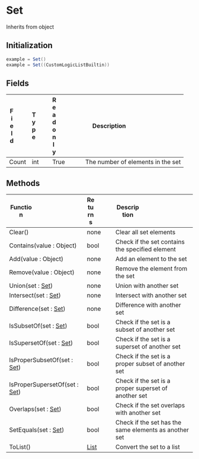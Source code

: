 # Set
Inherits from object
## Initialization
```csharp
example = Set()
example = Set((CustomLogicListBuiltin))
```
## Fields
|<div style="width:30%">Field</div>|<div style="width:10%">Type</div>|<div style="width:10%">Readonly</div>|<div style="width:50%">Description</div>|
|---|---|---|---|
|Count|int|True|The number of elements in the set|
## Methods
|<div style="width:33%">Function</div>|<div style="width:33%">Returns</div>|<div style="width:33%">Description</div>|
|---|---|---|
|Clear()|none|Clear all set elements|
|Contains(value : Object)|bool|Check if the set contains the specified element|
|Add(value : Object)|none|Add an element to the set|
|Remove(value : Object)|none|Remove the element from the set|
|Union(set : [Set](../objects/Set.md))|none|Union with another set|
|Intersect(set : [Set](../objects/Set.md))|none|Intersect with another set|
|Difference(set : [Set](../objects/Set.md))|none|Difference with another set|
|IsSubsetOf(set : [Set](../objects/Set.md))|bool|Check if the set is a subset of another set|
|IsSupersetOf(set : [Set](../objects/Set.md))|bool|Check if the set is a superset of another set|
|IsProperSubsetOf(set : [Set](../objects/Set.md))|bool|Check if the set is a proper subset of another set|
|IsProperSupersetOf(set : [Set](../objects/Set.md))|bool|Check if the set is a proper superset of another set|
|Overlaps(set : [Set](../objects/Set.md))|bool|Check if the set overlaps with another set|
|SetEquals(set : [Set](../objects/Set.md))|bool|Check if the set has the same elements as another set|
|ToList()|[List](../objects/List.md)|Convert the set to a list|
